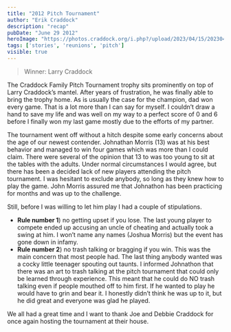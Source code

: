 ```yaml
---
title: "2012 Pitch Tournament"
author: "Erik Craddock"
description: "recap"
pubDate: "June 29 2012"
heroImage: "https://photos.craddock.org/i.php?/upload/2023/04/15/20230415193117-227e8d0c-xx.jpg"
tags: ['stories', 'reunions', 'pitch']
visible: true
---
```

> Winner: Larry Craddock

The Craddock Family Pitch Tournament trophy sits prominently on top of Larry Craddock’s mantel. After years of frustration, he was finally able to bring the trophy home. As is usually the case for the champion, dad won every game. That is a lot more than I can say for myself. I couldn’t draw a hand to save my life and was well on my way to a perfect score of 0 and 6 before I finally won my last game mostly due to the efforts of my partner. 

The tournament went off without a hitch despite some early concerns about the age of our newest contender. Johnathan Morris (13) was at his best behavior and managed to win four games which was more than I could claim. There were several of the opinion that 13 to was too young to sit at the tables with the adults. Under normal circumstances I would agree, but there has been a decided lack of new players attending the pitch tournament. I was hesitant to exclude anybody, so long as they knew how to play the game. John Morris assured me that Johnathon has been practicing for months and was up to the challenge. 

Still, before I was willing to let him play I had a couple of stipulations. 
- <strong>Rule number 1</strong>) no getting upset if you lose. 
    The last young player to compete ended up accusing an uncle of cheating and actually took a swing at him. I won’t name any names (Joshua Morris) but the event has gone down in infamy.
- <strong>Rule number 2</strong>) no trash talking or bragging if you win. This was the main concern that most people had. The last thing anybody wanted was a cocky little teenager spouting out taunts. I informed Johnathon that there was an art to trash talking at the pitch tournament that could only be learned through experience. This meant that he could do NO trash talking even if people mouthed off to him first. If he wanted to play he would have to grin and bear it. I honestly didn’t think he was up to it, but he did great and everyone was glad he played.

We all had a great time and I want to thank Joe and Debbie Craddock for once again hosting the tournament at their house.
